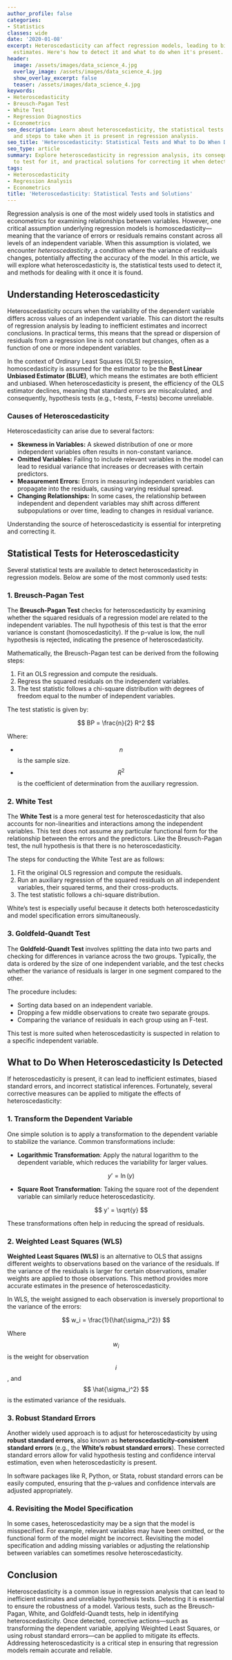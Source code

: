 ```yaml
---
author_profile: false
categories:
- Statistics
classes: wide
date: '2020-01-08'
excerpt: Heteroscedasticity can affect regression models, leading to biased or inefficient
  estimates. Here's how to detect it and what to do when it's present.
header:
  image: /assets/images/data_science_4.jpg
  overlay_image: /assets/images/data_science_4.jpg
  show_overlay_excerpt: false
  teaser: /assets/images/data_science_4.jpg
keywords:
- Heteroscedasticity
- Breusch-Pagan Test
- White Test
- Regression Diagnostics
- Econometrics
seo_description: Learn about heteroscedasticity, the statistical tests to detect it,
  and steps to take when it is present in regression analysis.
seo_title: 'Heteroscedasticity: Statistical Tests and What to Do When Detected'
seo_type: article
summary: Explore heteroscedasticity in regression analysis, its consequences, how
  to test for it, and practical solutions for correcting it when detected.
tags:
- Heteroscedasticity
- Regression Analysis
- Econometrics
title: 'Heteroscedasticity: Statistical Tests and Solutions'
---
```


Regression analysis is one of the most widely used tools in statistics and econometrics for examining relationships between variables. However, one critical assumption underlying regression models is homoscedasticity—meaning that the variance of errors or residuals remains constant across all levels of an independent variable. When this assumption is violated, we encounter *heteroscedasticity*, a condition where the variance of residuals changes, potentially affecting the accuracy of the model. In this article, we will explore what heteroscedasticity is, the statistical tests used to detect it, and methods for dealing with it once it is found.

## Understanding Heteroscedasticity

Heteroscedasticity occurs when the variability of the dependent variable differs across values of an independent variable. This can distort the results of regression analysis by leading to inefficient estimates and incorrect conclusions. In practical terms, this means that the spread or dispersion of residuals from a regression line is not constant but changes, often as a function of one or more independent variables.

In the context of Ordinary Least Squares (OLS) regression, homoscedasticity is assumed for the estimator to be the **Best Linear Unbiased Estimator (BLUE)**, which means the estimates are both efficient and unbiased. When heteroscedasticity is present, the efficiency of the OLS estimator declines, meaning that standard errors are miscalculated, and consequently, hypothesis tests (e.g., t-tests, F-tests) become unreliable.

### Causes of Heteroscedasticity

Heteroscedasticity can arise due to several factors:

- **Skewness in Variables:** A skewed distribution of one or more independent variables often results in non-constant variance.
- **Omitted Variables:** Failing to include relevant variables in the model can lead to residual variance that increases or decreases with certain predictors.
- **Measurement Errors:** Errors in measuring independent variables can propagate into the residuals, causing varying residual spread.
- **Changing Relationships:** In some cases, the relationship between independent and dependent variables may shift across different subpopulations or over time, leading to changes in residual variance.

Understanding the source of heteroscedasticity is essential for interpreting and correcting it.

## Statistical Tests for Heteroscedasticity

Several statistical tests are available to detect heteroscedasticity in regression models. Below are some of the most commonly used tests:

### 1. **Breusch-Pagan Test**

The **Breusch-Pagan Test** checks for heteroscedasticity by examining whether the squared residuals of a regression model are related to the independent variables. The null hypothesis of this test is that the error variance is constant (homoscedasticity). If the p-value is low, the null hypothesis is rejected, indicating the presence of heteroscedasticity.

Mathematically, the Breusch-Pagan test can be derived from the following steps:

1. Fit an OLS regression and compute the residuals.
2. Regress the squared residuals on the independent variables.
3. The test statistic follows a chi-square distribution with degrees of freedom equal to the number of independent variables.

The test statistic is given by:

$$ BP = \frac{n}{2} R^2 $$

Where:

- $$ n $$ is the sample size.
- $$ R^2 $$ is the coefficient of determination from the auxiliary regression.

### 2. **White Test**

The **White Test** is a more general test for heteroscedasticity that also accounts for non-linearities and interactions among the independent variables. This test does not assume any particular functional form for the relationship between the errors and the predictors. Like the Breusch-Pagan test, the null hypothesis is that there is no heteroscedasticity.

The steps for conducting the White Test are as follows:

1. Fit the original OLS regression and compute the residuals.
2. Run an auxiliary regression of the squared residuals on all independent variables, their squared terms, and their cross-products.
3. The test statistic follows a chi-square distribution.

White’s test is especially useful because it detects both heteroscedasticity and model specification errors simultaneously.

### 3. **Goldfeld-Quandt Test**

The **Goldfeld-Quandt Test** involves splitting the data into two parts and checking for differences in variance across the two groups. Typically, the data is ordered by the size of one independent variable, and the test checks whether the variance of residuals is larger in one segment compared to the other.

The procedure includes:

- Sorting data based on an independent variable.
- Dropping a few middle observations to create two separate groups.
- Comparing the variance of residuals in each group using an F-test.

This test is more suited when heteroscedasticity is suspected in relation to a specific independent variable.

## What to Do When Heteroscedasticity Is Detected

If heteroscedasticity is present, it can lead to inefficient estimates, biased standard errors, and incorrect statistical inferences. Fortunately, several corrective measures can be applied to mitigate the effects of heteroscedasticity:

### 1. **Transform the Dependent Variable**

One simple solution is to apply a transformation to the dependent variable to stabilize the variance. Common transformations include:

- **Logarithmic Transformation**: Apply the natural logarithm to the dependent variable, which reduces the variability for larger values.
  
  $$ y' = \ln(y) $$

- **Square Root Transformation**: Taking the square root of the dependent variable can similarly reduce heteroscedasticity.

  $$ y' = \sqrt{y} $$

These transformations often help in reducing the spread of residuals.

### 2. **Weighted Least Squares (WLS)**

**Weighted Least Squares (WLS)** is an alternative to OLS that assigns different weights to observations based on the variance of the residuals. If the variance of the residuals is larger for certain observations, smaller weights are applied to those observations. This method provides more accurate estimates in the presence of heteroscedasticity.

In WLS, the weight assigned to each observation is inversely proportional to the variance of the errors:

$$ w_i = \frac{1}{\hat{\sigma_i^2}} $$

Where $$ w_i $$ is the weight for observation $$ i $$, and $$ \hat{\sigma_i^2} $$ is the estimated variance of the residuals.

### 3. **Robust Standard Errors**

Another widely used approach is to adjust for heteroscedasticity by using **robust standard errors**, also known as **heteroscedasticity-consistent standard errors** (e.g., the **White’s robust standard errors**). These corrected standard errors allow for valid hypothesis testing and confidence interval estimation, even when heteroscedasticity is present.

In software packages like R, Python, or Stata, robust standard errors can be easily computed, ensuring that the p-values and confidence intervals are adjusted appropriately.

### 4. **Revisiting the Model Specification**

In some cases, heteroscedasticity may be a sign that the model is misspecified. For example, relevant variables may have been omitted, or the functional form of the model might be incorrect. Revisiting the model specification and adding missing variables or adjusting the relationship between variables can sometimes resolve heteroscedasticity.

## Conclusion

Heteroscedasticity is a common issue in regression analysis that can lead to inefficient estimates and unreliable hypothesis tests. Detecting it is essential to ensure the robustness of a model. Various tests, such as the Breusch-Pagan, White, and Goldfeld-Quandt tests, help in identifying heteroscedasticity. Once detected, corrective actions—such as transforming the dependent variable, applying Weighted Least Squares, or using robust standard errors—can be applied to mitigate its effects. Addressing heteroscedasticity is a critical step in ensuring that regression models remain accurate and reliable.
